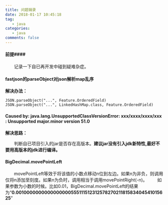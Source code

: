 ```yaml
---
title: 问题辑录
date: 2018-01-17 10:45:18
tag:
   - java
categories:  
   - java
comments: false
---
```


#### 前提####

　　记录一下自已再开发中碰到疑难杂症。

#### fastjson的parseObject对json解析map乱序 ####

**解决办法：**

    JSON.parseObject("...", Feature.OrderedField)
    JSON.parseObject("...", LinkedHashMap.class, Feature.OrderedField)

#### Caused by: java.lang.UnsupportedClassVersionError: xxx/xxxx/xxxx/xxx : Unsupported major.minor version 51.0 ####

**解决思路：**

　　判断自已项目引入的jar是否存在高版本。**建议jar没有引入jdk新特性,最好不要用高版本的jdk进行编译。**

#### BigDecimal.movePointLeft ####

　　movePointLeft等效于将该值的小数点移动n位到左边。如果n为非负，则调用仅将n添加至刻度。如果n为负时，调用相当于调用movePointRight(-n)。
　　如果参数为小数的时候。比如0.01，BigDecimal.movePointLeft的结果为“**0.001000000000000000055511151231257827021181583404541015625**”